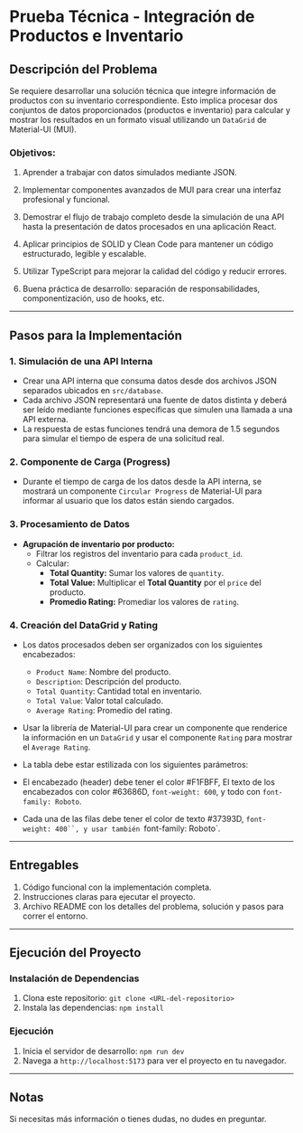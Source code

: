 # Prueba Técnica - Integración de Productos e Inventario

## Descripción del Problema

Se requiere desarrollar una solución técnica que integre información de productos con su inventario correspondiente. Esto implica procesar dos conjuntos de datos proporcionados (productos e inventario) para calcular y mostrar los resultados en un formato visual utilizando un `DataGrid` de Material-UI (MUI).

### Objetivos:

 1. Aprender a trabajar con datos simulados mediante JSON.

2. Implementar componentes avanzados de MUI para crear una interfaz profesional y funcional.

3. Demostrar el flujo de trabajo completo desde la simulación de una API hasta la presentación de datos procesados en una aplicación React.

4. Aplicar principios de SOLID y Clean Code para mantener un código estructurado, legible y escalable.

5. Utilizar TypeScript para mejorar la calidad del código y reducir errores.

6. Buena práctica de desarrollo: separación de responsabilidades, componentización, uso de hooks, etc.

---

## Pasos para la Implementación

### 1. Simulación de una API Interna

- Crear una API interna que consuma datos desde dos archivos JSON separados ubicados en `src/database`.
- Cada archivo JSON representará una fuente de datos distinta y deberá ser leído mediante funciones específicas que simulen una llamada a una API externa.
- La respuesta de estas funciones tendrá una demora de 1.5 segundos para simular el tiempo de espera de una solicitud real.

### 2. Componente de Carga (Progress)

- Durante el tiempo de carga de los datos desde la API interna, se mostrará un componente `Circular Progress` de Material-UI para informar al usuario que los datos están siendo cargados.

### 3. Procesamiento de Datos

- **Agrupación de inventario por producto:**
  - Filtrar los registros del inventario para cada `product_id`.
  - Calcular:
    - **Total Quantity:** Sumar los valores de `quantity`.
    - **Total Value:** Multiplicar el **Total Quantity** por el `price` del producto.
    - **Promedio Rating:** Promediar los valores de `rating`.

### 4. Creación del DataGrid y Rating

- Los datos procesados deben ser organizados con los siguientes encabezados:
  - `Product Name`: Nombre del producto.
  - `Description`: Descripción del producto.
  - `Total Quantity`: Cantidad total en inventario.
  - `Total Value`: Valor total calculado.
  - `Average Rating`: Promedio del rating.

- Usar la librería de Material-UI para crear un componente que renderice la información en un `DataGrid` y usar el componente `Rating` para mostrar el `Average Rating`.

 - La tabla debe estar estilizada con los siguientes parámetros:
  - El encabezado (header) debe tener el color #F1FBFF, El texto de los encabezados con color #63686D, `font-weight: 600`, y todo con `font-family: Roboto`.
  - Cada una de las filas debe tener el color de texto #37393D, `font-weight: 400``, y usar también `font-family: Roboto`.

---

## Entregables

1. Código funcional con la implementación completa.
2. Instrucciones claras para ejecutar el proyecto.
3. Archivo README con los detalles del problema, solución y pasos para correr el entorno.

---

## Ejecución del Proyecto

### Instalación de Dependencias

1. Clona este repositorio: `git clone <URL-del-repositorio>`
2. Instala las dependencias: `npm install`

### Ejecución

1. Inicia el servidor de desarrollo: `npm run dev`
2. Navega a `http://localhost:5173` para ver el proyecto en tu navegador.

---

## Notas

Si necesitas más información o tienes dudas, no dudes en preguntar.

